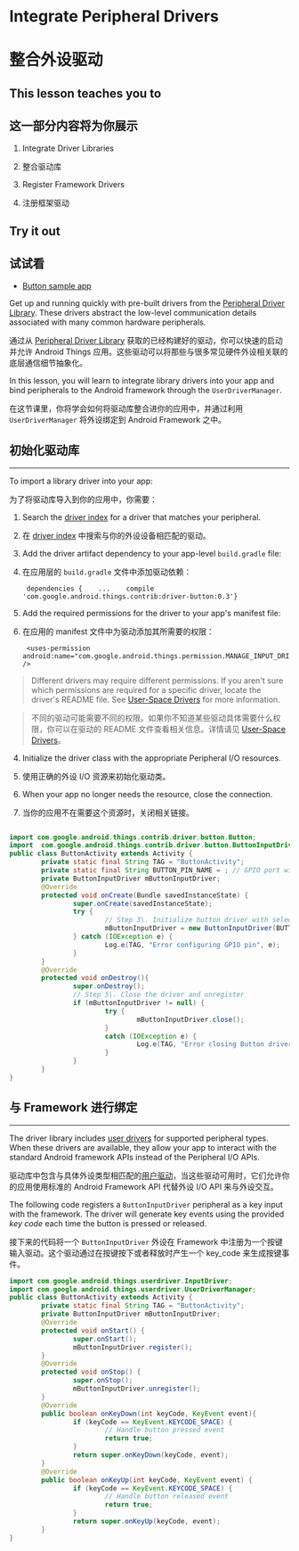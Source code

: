 # Integrate Peripheral Drivers

# 整合外设驱动

## This lesson teaches you to

## 这一部分内容将为你展示

1.  Integrate Driver Libraries

1. 整合驱动库

2.  Register Framework Drivers

2. 注册框架驱动

## Try it out

## 试试看

*   [Button sample app](https://github.com/androidthings/sample-button)


Get up and running quickly with pre-built drivers from the [Peripheral Driver Library](https://developer.android.google.cn/things/sdk/driver-library.html). These drivers abstract the low-level communication details associated with many common hardware peripherals.

通过从 [Peripheral Driver Library](https://developer.android.google.cn/things/sdk/driver-library.html) 获取的已经构建好的驱动，你可以快速的启动并允许 Android Things 应用。这些驱动可以将那些与很多常见硬件外设相关联的底层通信细节抽象化。

In this lesson, you will learn to integrate library drivers into your app and bind peripherals to the Android framework through the `UserDriverManager`.

在这节课里，你将学会如何将驱动库整合进你的应用中，并通过利用 `UserDriverManager` 将外设绑定到 Android Framework 之中。

## 初始化驱动库

* * *

To import a library driver into your app:

为了将驱动库导入到你的应用中，你需要：

1.  Search the [driver index](https://developer.android.google.cn/things/sdk/driver-library.html) for a driver that matches your peripheral.

1. 在 [driver index](https://developer.android.google.cn/things/sdk/driver-library.html) 中搜索与你的外设设备相匹配的驱动。

2.  Add the driver artifact dependency to your app-level `build.gradle` file:

2. 在应用层的 `build.gradle` 文件中添加驱动依赖：

        dependencies {    ...    compile 'com.google.android.things.contrib:driver-button:0.3'}

3.  Add the required permissions for the driver to your app's manifest file:

3. 在应用的 manifest 文件中为驱动添加其所需要的权限：

        <uses-permission android:name="com.google.android.things.permission.MANAGE_INPUT_DRIVERS" />

>   Different drivers may require different permissions. If you aren't sure which permissions are required for a specific driver, locate the driver's README file. See [User-Space Drivers](https://developer.android.google.cn/things/sdk/drivers/index.html) for more information.

> 不同的驱动可能需要不同的权限。如果你不知道某些驱动具体需要什么权限，你可以在驱动的 README 文件查看相关信息。详情请见 [User-Space Drivers](https://developer.android.google.cn/things/sdk/drivers/index.html)。

4.  Initialize the driver class with the appropriate Peripheral I/O resources.

4. 使用正确的外设 I/O 资源来初始化驱动类。

5.  When your app no longer needs the resource, close the connection.

5. 当你的应用不在需要这个资源时，关闭相关链接。

~~~java

import com.google.android.things.contrib.driver.button.Button;
import  com.google.android.things.contrib.driver.button.ButtonInputDriver;
public class ButtonActivity extends Activity {
        private static final String TAG = "ButtonActivity";
        private static final String BUTTON_PIN_NAME = ; // GPIO port wired to the button    
        private ButtonInputDriver mButtonInputDriver;    
        @Override    
        protected void onCreate(Bundle savedInstanceState) {
                super.onCreate(savedInstanceState);        
                try {            
                        // Step 3\. Initialize button driver with selected GPIO pin       
                        mButtonInputDriver = new ButtonInputDriver(BUTTON_PIN_NAME,Button.LogicState.PRESSED_WHEN_LOW, KeyEvent.KEYCODE_SPACE);        
                } catch (IOException e) {            
                        Log.e(TAG, "Error configuring GPIO pin", e);        
                }    
        }
        @Override    
        protected void onDestroy(){
                super.onDestroy();        
                // Step 5\. Close the driver and unregister        
                if (mButtonInputDriver != null) {
                        try {
                                mButtonInputDriver.close();            
                        } 
                        catch (IOException e) {                
                                Log.e(TAG, "Error closing Button driver", e);            
                        }        
                }    
        }
}
~~~

## 与 Framework 进行绑定

* * *

The driver library includes [user drivers](https://developer.android.google.cn/things/sdk/drivers/index.html) for supported peripheral types. When these drivers are available, they allow your app to interact with the standard Android framework APIs instead of the Peripheral I/O APIs.

驱动库中包含与具体外设类型相匹配的[用户驱动](https://developer.android.google.cn/things/sdk/drivers/index.html)，当这些驱动可用时，它们允许你的应用使用标准的 Android Framework API 代替外设 I/O API 来与外设交互。

The following code registers a `ButtonInputDriver` peripheral as a key input with the framework. The driver will generate key events using the provided _key code_ each time the button is pressed or released.

接下来的代码将一个 `ButtonInputDriver` 外设在 Framework 中注册为一个按键输入驱动。这个驱动通过在按键按下或者释放时产生一个 key_code 来生成按键事件。

~~~java
import com.google.android.things.userdriver.InputDriver;
import com.google.android.things.userdriver.UserDriverManager;
public class ButtonActivity extends Activity {    
        private static final String TAG = "ButtonActivity";
        private ButtonInputDriver mButtonInputDriver;
        @Override
        protected void onStart() {
                super.onStart();
                mButtonInputDriver.register();
        }
        @Override
        protected void onStop() {
                super.onStop();
                mButtonInputDriver.unregister();
        }
        @Override
        public boolean onKeyDown(int keyCode, KeyEvent event){
                if (keyCode == KeyEvent.KEYCODE_SPACE) {
                        // Handle button pressed event        
                        return true;       
                }        
                return super.onKeyDown(keyCode, event);   
        }    
        @Override    
        public boolean onKeyUp(int keyCode, KeyEvent event) {        
                if (keyCode == KeyEvent.KEYCODE_SPACE) {            
                        // Handle button released event            
                        return true;        
                }        
                return super.onKeyUp(keyCode, event);    
        }
}
~~~


